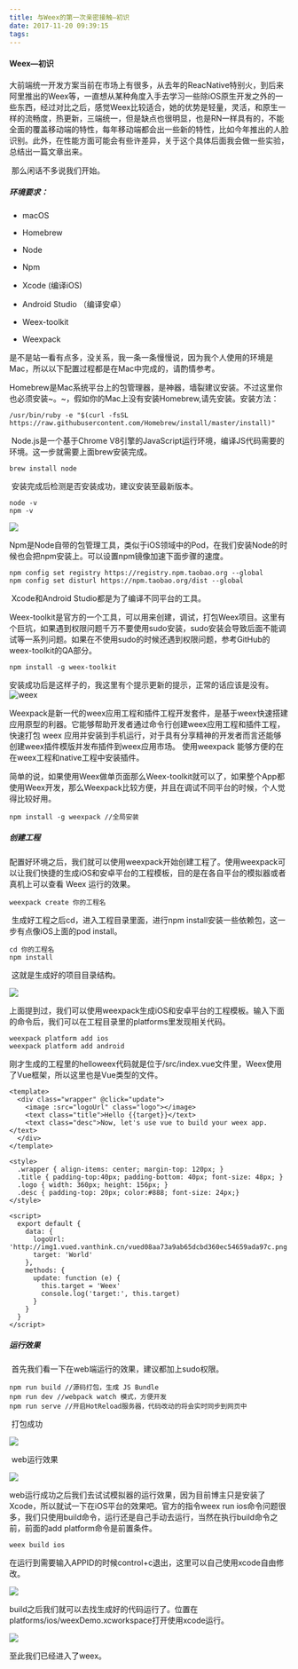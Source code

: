 ```yaml
---
title: 与Weex的第一次亲密接触—初识
date: 2017-11-20 09:39:15
tags:
---
```


#### Weex—初识

​	大前端统一开发方案当前在市场上有很多，从去年的ReacNative特别火，到后来阿里推出的Weex等，一直想从某种角度入手去学习一些除iOS原生开发之外的一些东西，经过对比之后，感觉Weex比较适合，她的优势是轻量，灵活，和原生一样的流畅度，热更新，三端统一，但是缺点也很明显，也是RN一样具有的，不能全面的覆盖移动端的特性，每年移动端都会出一些新的特性，比如今年推出的人脸识别。此外，在性能方面可能会有些许差异，关于这个具体后面我会做一些实验，总结出一篇文章出来。

​	那么闲话不多说我们开始。

##### 环境要求：

- macOS
- Homebrew


- Node
- Npm
- Xcode (编译iOS)
- Android Studio （编译安卓）
- Weex-toolkit
- Weexpack

是不是站一看有点多，没关系，我一条一条慢慢说，因为我个人使用的环境是Mac，所以以下配置过程都是在Mac中完成的，请酌情参考。

​	Homebrew是Mac系统平台上的包管理器，是神器，墙裂建议安装。不过这里你也必须安装~。~，假如你的Mac上没有安装Homebrew,请先安装。安装方法：

~~~
/usr/bin/ruby -e "$(curl -fsSL https://raw.githubusercontent.com/Homebrew/install/master/install)"
~~~

​	Node.js是一个基于Chrome V8引擎的JavaScript运行环境，编译JS代码需要的环境。这一步就需要上面brew安装完成。

~~~
brew install node
~~~

​	安装完成后检测是否安装成功，建议安装至最新版本。

~~~
node -v
npm -v
~~~

![](node-v.png)	

​	Npm是Node自带的包管理工具，类似于iOS领域中的Pod，在我们安装Node的时候也会把npm安装上。可以设置npm镜像加速下面步骤的速度。

~~~
npm config set registry https://registry.npm.taobao.org --global
npm config set disturl https://npm.taobao.org/dist --global
~~~

​	Xcode和Android Studio都是为了编译不同平台的工具。

​	Weex-toolkit是官方的一个工具，可以用来创建，调试，打包Weex项目。这里有个巨坑，如果遇到权限问题千万不要使用sudo安装，sudo安装会导致后面不能调试等一系列问题。如果在不使用sudo的时候还遇到权限问题，参考GitHub的weex-toolkit的QA部分。

~~~
npm install -g weex-toolkit
~~~

​	安装成功后是这样子的，我这里有个提示更新的提示，正常的话应该是没有。![weex](weex.png)

​	Weexpack是新一代的weex应用工程和插件工程开发套件，是基于weex快速搭建应用原型的利器。它能够帮助开发者通过命令行创建weex应用工程和插件工程，快速打包 weex 应用并安装到手机运行，对于具有分享精神的开发者而言还能够创建weex插件模版并发布插件到weex应用市场。 使用weexpack 能够方便的在在weex工程和native工程中安装插件。

​	简单的说，如果使用Weex做单页面那么Weex-toolkit就可以了，如果整个App都使用Weex开发，那么Weexpack比较方便，并且在调试不同平台的时候，个人觉得比较好用。

~~~
npm install -g weexpack //全局安装
~~~

##### 创建工程

​	配置好环境之后，我们就可以使用weexpack开始创建工程了。使用weexpack可以让我们快捷的生成iOS和安卓平台的工程模板，目的是在各自平台的模拟器或者真机上可以查看 Weex 运行的效果。

~~~
weexpack create 你的工程名
~~~

​	生成好工程之后cd，进入工程目录里面，进行npm install安装一些依赖包，这一步有点像iOS上面的pod install。

~~~
cd 你的工程名
npm install
~~~

​	这就是生成好的项目目录结构。

![](image-index.png)

​	上面提到过，我们可以使用weexpack生成iOS和安卓平台的工程模板。输入下面的命令后，我们可以在工程目录里的platforms里发现相关代码。

~~~
weexpack platform add ios
weexpack platform add android
~~~

​	刚才生成的工程里的helloweex代码就是位于/src/index.vue文件里，Weex使用了Vue框架，所以这里也是Vue类型的文件。

~~~vue
<template>
  <div class="wrapper" @click="update">
    <image :src="logoUrl" class="logo"></image>
    <text class="title">Hello {{target}}</text>
    <text class="desc">Now, let's use vue to build your weex app.</text>
  </div>
</template>

<style>
  .wrapper { align-items: center; margin-top: 120px; }
  .title { padding-top:40px; padding-bottom: 40px; font-size: 48px; }
  .logo { width: 360px; height: 156px; }
  .desc { padding-top: 20px; color:#888; font-size: 24px;}
</style>

<script>
  export default {
    data: {
      logoUrl: 'http://img1.vued.vanthink.cn/vued08aa73a9ab65dcbd360ec54659ada97c.png',
      target: 'World'
    },
    methods: {
      update: function (e) {
        this.target = 'Weex'
        console.log('target:', this.target)
      }
    }
  }
</script>
~~~

##### 运行效果

​	首先我们看一下在web端运行的效果，建议都加上sudo权限。

~~~
npm run build //源码打包，生成 JS Bundle
npm run dev //webpack watch 模式，方便开发
npm run serve //开启HotReload服务器，代码改动的将会实时同步到网页中
~~~

​	打包成功

![](dabaochenggong.png)		  

​	web运行效果

![](webbuild.png)

​	web运行成功之后我们去试试模拟器的运行效果，因为目前博主只是安装了Xcode，所以就试一下在iOS平台的效果吧。官方的指令weex run ios命令问题很多，我们只使用build命令，运行还是自己手动去运行，当然在执行build命令之前，前面的add platform命令是前置条件。

~~~
weex build ios
~~~

​	在运行到需要输入APPID的时候control+c退出，这里可以自己使用xcode自由修改。

![](podinstall.png)

​	build之后我们就可以去找生成好的代码运行了。位置在platforms/ios/weexDemo.xcworkspace打开使用xcode运行。

![](ios.png)

至此我们已经进入了weex。